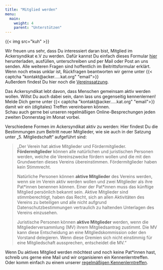 ```yaml
---
title: "Mitglied werden"
menu:
  main:
    weight: 4
    parent: "Unterstützen"
---
```


{{< img src="kuh" >}}

Wir freuen uns sehr, dass Du interessiert daran bist, Mitglied im Ackersyndikat e.V zu werden. Dafür kannst Du einfach dieses Formular [hier](Antrag_auf_Mitgliedschaft_AckersyndikateV.pdf) herunterladen, ausfüllen, unterschreiben und per Mail oder Post an uns senden. Alle weiteren Fragen sind hoffentlich im Beitrittsformular erklärt. Wenn noch etwas unklar ist, Rückfragen beantworten wir gerne unter {{< captcha "kontakt@acker.....kat.org" "email">}}  
Außerdem findest Du hier noch die [Vereinssatzung](Ackersyndikat_Satzung_1.1.pdf).

<!-- <a class="button" href="TODO FORMULARLINK" >Beitrittsformular</a> -->

Das Ackersyndikat lebt davon, dass Menschen gemeinsam aktiv werden wollen. Willst Du auch dabei sein, dann lass uns gegenseitig kennenlernen! Melde Dich gerne unter {{< captcha "kontakt@acker.....kat.org" "email">}} damit wir ein (digitales) Treffen vereinbaren können.  
Schau auch gerne bei unseren regelmäßigen Online-Besprechungen jeden zweiten Donnerstag im Monat vorbei.

Verschiedene Formen im Ackersyndikat aktiv zu werden:
Hier findest Du die Bestimmungen zum Beitritt neuer Mitglieder, wie sie auch in der Satzung unter „5. Mitgliedschaft“ aufgeführt sind:

> „Der Verein hat aktive Mitglieder und Fördermitglieder.  
> **Fördermitglieder** können alle natürlichen und juristischen Personen werden, welche die Vereinszwecke fördern wollen und die mit den Grundwerten dieses Vereins übereinstimmen. Fördermitglieder haben kein Stimmrecht.
>
> Natürliche Personen können **aktive Mitglieder** des Vereins werden, wenn sie im Verein aktiv werden wollen und zwei Mitglieder als ihre Pat\*innen benennen können. Einer der Pat\*innen muss das künftige Mitglied persönlich bekannt sein. Aktive Mitglieder sind stimmberechtigt, haben das Recht, sich an allen Aktivitäten des Vereins zu beteiligen und alle nicht aufgrund Datenschutzbestimmungen vertraulich zu haltenden Unterlagen des Vereins einzusehen.
>
> Juristische Personen können **aktive Mitglieder** werden, wenn die Mitgliederversammlung (MV) ihrem Mitgliedsantrag zustimmt. Die MV kann diese Entscheidung an eine Mitgliedskommission oder den Vorstand delegieren. Wenn diese Gremien sich nicht einstimmig für eine Mitgliedschaft aussprechen, entscheidet die MV.“

Wenn Du aktives Mitglied werden möchtest und noch keine Pat\*innen hast, schreib uns gerne eine Mail und wir organisieren ein Kennenlerntreffen. Oder komm einfach zu einem unserer [regelmäßigen Kennenlerntreffen](ackersyndikat.org/unterstuetzen/mach-mit/).

